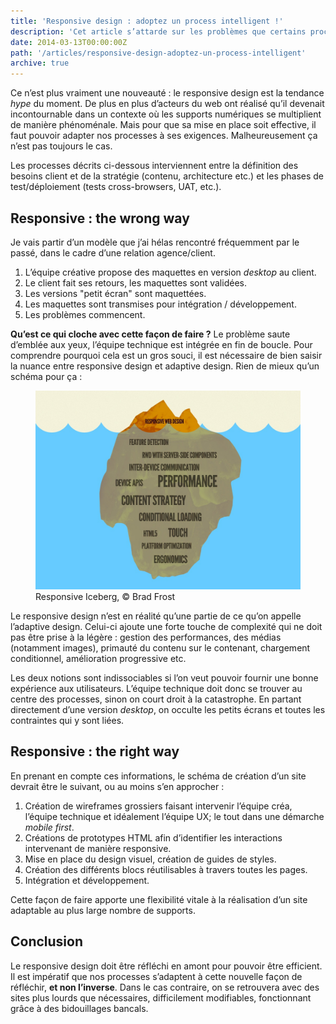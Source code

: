 ```yaml
---
title: 'Responsive design : adoptez un process intelligent !'
description: 'Cet article s’attarde sur les problèmes que certains processes classiques en webdesign peuvent poser en responsive design.'
date: 2014-03-13T00:00:00Z
path: '/articles/responsive-design-adoptez-un-process-intelligent'
archive: true
---
```


Ce n’est plus vraiment une nouveauté : le responsive design est la tendance _hype_ du moment. De plus en plus d’acteurs du web ont réalisé qu’il devenait incontournable dans un contexte où les supports numériques se multiplient de manière phénoménale. Mais pour que sa mise en place soit effective, il faut pouvoir adapter nos processes à ses exigences. Malheureusement ça n’est pas toujours le cas.

<p class="info">Les processes décrits ci-dessous interviennent entre la définition des besoins client et de la stratégie (contenu, architecture etc.) et les phases de test/déploiement (tests cross-browsers, UAT, etc.).</p>

## Responsive : the wrong way

Je vais partir d’un modèle que j’ai hélas rencontré fréquemment par le passé, dans le cadre d’une relation agence/client.

1. L’équipe créative propose des maquettes en version _desktop_ au client.
2. Le client fait ses retours, les maquettes sont validées.
3. Les versions "petit écran" sont maquettées.
4. Les maquettes sont transmises pour intégration / développement.
5. Les problèmes commencent.

**Qu’est ce qui cloche avec cette façon de faire ?** Le problème saute d’emblée aux yeux, l’équipe technique est intégrée en fin de boucle. Pour comprendre pourquoi cela est un gros souci, il est nécessaire de bien saisir la nuance entre responsive design et adaptive design. Rien de mieux qu’un schéma pour ça :

<figure>
  <img src="../../images/responsive-iceberg.jpg" alt="Responsive Iceberg">
  <figcaption>Responsive Iceberg, &copy; Brad Frost</figcaption>
</figure>

Le responsive design n’est en réalité qu’une partie de ce qu’on appelle l’adaptive design. Celui-ci ajoute une forte touche de complexité qui ne doit pas être prise à la légère : gestion des performances, des médias (notamment images), primauté du contenu sur le contenant, chargement conditionnel, amélioration progressive etc.

Les deux notions sont indissociables si l’on veut pouvoir fournir une bonne expérience aux utilisateurs. L’équipe technique doit donc se trouver au centre des processes, sinon on court droit à la catastrophe. En partant directement d’une version _desktop_, on occulte les petits écrans et toutes les contraintes qui y sont liées.

## Responsive : the right way

En prenant en compte ces informations, le schéma de création d’un site devrait être le suivant, ou au moins s’en approcher :

1. Création de wireframes grossiers faisant intervenir l’équipe créa, l’équipe technique et idéalement l’équipe UX; le tout dans une démarche _mobile first_.
2. Créations de prototypes HTML afin d’identifier les interactions intervenant de manière responsive.
3. Mise en place du design visuel, création de guides de styles.
4. Création des différents blocs réutilisables à travers toutes les pages.
5. Intégration et développement.

Cette façon de faire apporte une flexibilité vitale à la réalisation d’un site adaptable au plus large nombre de supports.

## Conclusion

Le responsive design doit être réfléchi en amont pour pouvoir être efficient. Il est impératif que nos processes s’adaptent à cette nouvelle façon de réfléchir, **et non l’inverse**. Dans le cas contraire, on se retrouvera avec des sites plus lourds que nécessaires, difficilement modifiables, fonctionnant grâce à des bidouillages bancals.
